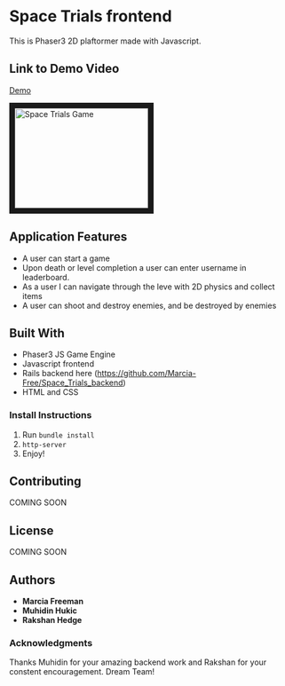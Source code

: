 # Space Trials frontend

This is Phaser3 2D plaftormer made with Javascript.


## Link to Demo Video
[Demo](https://muhidin123.github.io/space-invaders-game-fe/)

<a href="http://www.youtube.com/watch?feature=player_embedded&v=5gz5DKMdtH8
" target="_blank"><img src="http://img.youtube.com/vi/5gz5DKMdtH8/0.jpg" 
alt="Space Trials Game" width="240" height="180" border="10" /></a>

## Application Features
* A user can start a game
* Upon death or level completion a user can enter username in leaderboard.
* As a user I can navigate through the leve with 2D physics and collect items
* A user can shoot and destroy enemies, and be destroyed by enemies

## Built With
* Phaser3 JS Game Engine
* Javascript frontend
* Rails backend here (https://github.com/Marcia-Free/Space_Trials_backend)
* HTML and CSS

### Install Instructions
1. Run ```bundle install```
2. ```http-server```
4. Enjoy!



## Contributing
COMING SOON

## License
COMING SOON


## Authors
* **Marcia Freeman**
* **Muhidin Hukic**
* **Rakshan Hedge**


### Acknowledgments
Thanks Muhidin for your amazing backend work and Rakshan for your constent encouragement. Dream Team!
